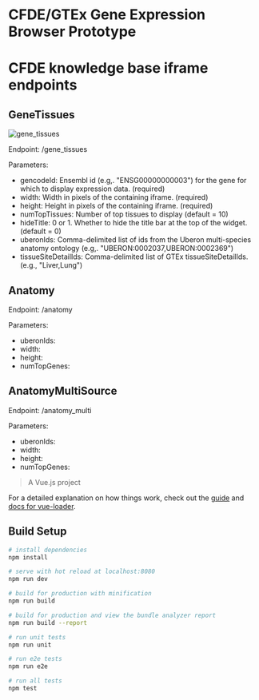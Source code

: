 # CFDE/GTEx Gene Expression Browser Prototype

# CFDE knowledge base iframe endpoints


## GeneTissues

![gene_tissues](../blob/main/doc/images/GeneTissues-basic.png?raw=true)

Endpoint: /gene_tissues

Parameters:

 - gencodeId: Ensembl id (e.g,. "ENSG00000000003") for the gene for which to display expression data. (required)
 - width: Width in pixels of the containing iframe. (required)
 - height: Height in pixels of the containing iframe. (required)
 - numTopTissues: Number of top tissues to display (default = 10)
 - hideTitle: 0 or 1. Whether to hide the title bar at the top of the widget. (default = 0)
 - uberonIds: Comma-delimited list of ids from the Uberon multi-species anatomy ontology (e.g,. "UBERON:0002037,UBERON:0002369")
 - tissueSiteDetailIds: Comma-delimited list of GTEx tissueSiteDetailIds. (e.g., "Liver,Lung")


## Anatomy

Endpoint: /anatomy

Parameters:

 - uberonIds:
 - width:
 - height:
 - numTopGenes:


## AnatomyMultiSource

Endpoint: /anatomy_multi

Parameters:

 - uberonIds:
 - width:
 - height:
 - numTopGenes:


> A Vue.js project

For a detailed explanation on how things work, check out the [guide](http://vuejs-templates.github.io/webpack/) and [docs for vue-loader](http://vuejs.github.io/vue-loader).

## Build Setup

``` bash
# install dependencies
npm install

# serve with hot reload at localhost:8080
npm run dev

# build for production with minification
npm run build

# build for production and view the bundle analyzer report
npm run build --report

# run unit tests
npm run unit

# run e2e tests
npm run e2e

# run all tests
npm test
```
